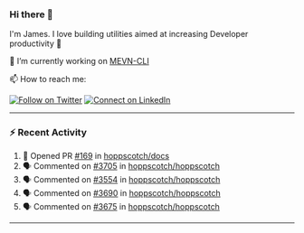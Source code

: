 ### Hi there 👋

I'm James. I love building utilities aimed at increasing Developer productivity :raised_hands: 

🔭 I’m currently working on [MEVN-CLI](https://github.com/madlabsinc/mevn-cli)

📫 How to reach me:

[![Follow on Twitter](https://img.shields.io/badge/--twitter?label=Twitter&logo=Twitter&style=social)](https://twitter.com/james_madhacks) [![Connect on LinkedIn](https://img.shields.io/badge/--linkedin?label=LinkedIn&logo=LinkedIn&style=social)](https://www.linkedin.com/in/jamesgeorge007)

---

### :zap: Recent Activity

<!--START_SECTION:activity-->
1. 💪 Opened PR [#169](https://github.com/hoppscotch/docs/pull/169) in [hoppscotch/docs](https://github.com/hoppscotch/docs)
2. 🗣 Commented on [#3705](https://github.com/hoppscotch/hoppscotch/pull/3705#issuecomment-1872007329) in [hoppscotch/hoppscotch](https://github.com/hoppscotch/hoppscotch)
3. 🗣 Commented on [#3554](https://github.com/hoppscotch/hoppscotch/issues/3554#issuecomment-1870800287) in [hoppscotch/hoppscotch](https://github.com/hoppscotch/hoppscotch)
4. 🗣 Commented on [#3690](https://github.com/hoppscotch/hoppscotch/pull/3690#issuecomment-1869551928) in [hoppscotch/hoppscotch](https://github.com/hoppscotch/hoppscotch)
5. 🗣 Commented on [#3675](https://github.com/hoppscotch/hoppscotch/issues/3675#issuecomment-1869335370) in [hoppscotch/hoppscotch](https://github.com/hoppscotch/hoppscotch)
<!--END_SECTION:activity-->

---

<!--
**jamesgeorge007/jamesgeorge007** is a ✨ _special_ ✨ repository because its `README.md` (this file) appears on your GitHub profile.

Here are some ideas to get you started:

- 🌱 I’m currently learning ...
- 👯 I’m looking to collaborate on ...
- 🤔 I’m looking for help with ...
- 💬 Ask me about ...
- 😄 Pronouns: ...
- ⚡ Fun fact: ...
-->
